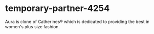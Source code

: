 # temporary-partner-4254
Aura is clone of Catherines® which is dedicated to providing the best in women's plus size fashion. 
